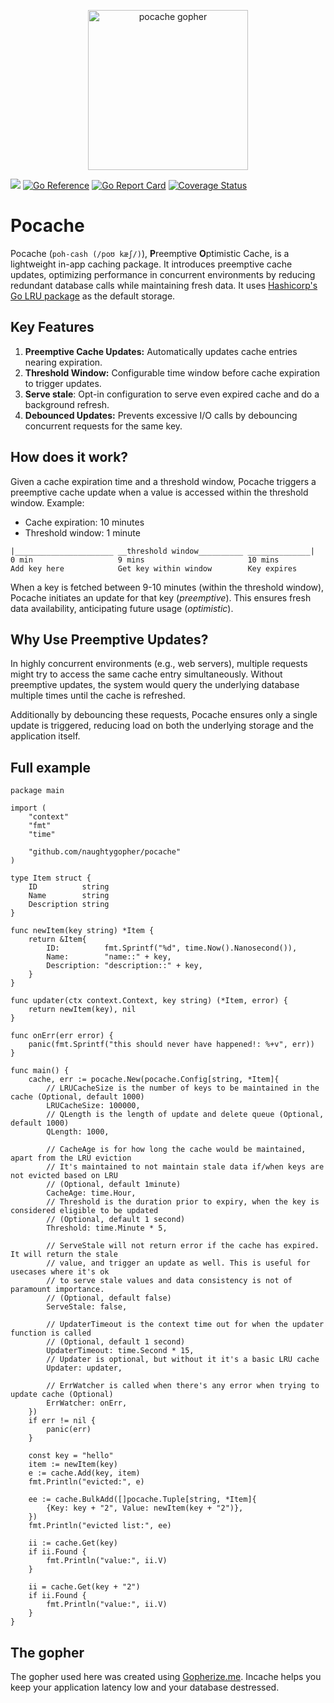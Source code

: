 <p align="center"><img src="https://github.com/user-attachments/assets/1038467d-6058-4227-8a59-cf29b847fb2b" alt="pocache gopher" width="256px"/></p>

[![](https://github.com/naughtygopher/pocache/actions/workflows/go.yml/badge.svg?branch=main)](https://github.com/naughtygopher/pocache/actions)
[![Go Reference](https://pkg.go.dev/badge/github.com/naughtygopher/pocache.svg)](https://pkg.go.dev/github.com/naughtygopher/pocache)
[![Go Report Card](https://goreportcard.com/badge/github.com/naughtygopher/pocache)](https://goreportcard.com/report/github.com/naughtygopher/pocache)
[![Coverage Status](https://coveralls.io/repos/github/naughtygopher/pocache/badge.svg?branch=main)](https://coveralls.io/github/naughtygopher/pocache?branch=main)

# Pocache

Pocache (`poh-cash (/poʊ kæʃ/)`), **P**reemptive **O**ptimistic Cache, is a lightweight in-app caching package. It introduces preemptive cache updates, optimizing performance in concurrent environments by reducing redundant database calls while maintaining fresh data. It uses [Hashicorp's Go LRU package](https://github.com/hashicorp/golang-lru) as the default storage.

## Key Features

1. **Preemptive Cache Updates:** Automatically updates cache entries nearing expiration.
2. **Threshold Window:** Configurable time window before cache expiration to trigger updates.
3. **Serve stale**: Opt-in configuration to serve even expired cache and do a background refresh.
4. **Debounced Updates:** Prevents excessive I/O calls by debouncing concurrent requests for the same key.

## How does it work?

Given a cache expiration time and a threshold window, Pocache triggers a preemptive cache update when a value is accessed within the threshold window.
Example:

-   Cache expiration: 10 minutes
-   Threshold window: 1 minute

```
|______________________ __threshold window__________ ______________|
0 min                   9 mins                       10 mins
Add key here            Get key within window        Key expires
```

When a key is fetched between 9-10 minutes (within the threshold window), Pocache initiates an update for that key (_preemptive_). This ensures fresh data availability, anticipating future usage (_optimistic_).

## Why Use Preemptive Updates?

In highly concurrent environments (e.g., web servers), multiple requests might try to access the same cache entry simultaneously. Without preemptive updates, the system would query the underlying database multiple times until the cache is refreshed.

Additionally by debouncing these requests, Pocache ensures only a single update is triggered, reducing load on both the underlying storage and the application itself.

## Full example

```golang
package main

import (
	"context"
	"fmt"
	"time"

	"github.com/naughtygopher/pocache"
)

type Item struct {
	ID          string
	Name        string
	Description string
}

func newItem(key string) *Item {
	return &Item{
		ID:          fmt.Sprintf("%d", time.Now().Nanosecond()),
		Name:        "name::" + key,
		Description: "description::" + key,
	}
}

func updater(ctx context.Context, key string) (*Item, error) {
	return newItem(key), nil
}

func onErr(err error) {
	panic(fmt.Sprintf("this should never have happened!: %+v", err))
}

func main() {
	cache, err := pocache.New(pocache.Config[string, *Item]{
		// LRUCacheSize is the number of keys to be maintained in the cache (Optional, default 1000)
		LRUCacheSize: 100000,
		// QLength is the length of update and delete queue (Optional, default 1000)
		QLength: 1000,

		// CacheAge is for how long the cache would be maintained, apart from the LRU eviction
		// It's maintained to not maintain stale data if/when keys are not evicted based on LRU
		// (Optional, default 1minute)
		CacheAge: time.Hour,
		// Threshold is the duration prior to expiry, when the key is considered eligible to be updated
		// (Optional, default 1 second)
		Threshold: time.Minute * 5,

		// ServeStale will not return error if the cache has expired. It will return the stale
		// value, and trigger an update as well. This is useful for usecases where it's ok
		// to serve stale values and data consistency is not of paramount importance.
		// (Optional, default false)
		ServeStale: false,

		// UpdaterTimeout is the context time out for when the updater function is called
		// (Optional, default 1 second)
		UpdaterTimeout: time.Second * 15,
		// Updater is optional, but without it it's a basic LRU cache
		Updater: updater,

		// ErrWatcher is called when there's any error when trying to update cache (Optional)
		ErrWatcher: onErr,
	})
	if err != nil {
		panic(err)
	}

	const key = "hello"
	item := newItem(key)
	e := cache.Add(key, item)
	fmt.Println("evicted:", e)

	ee := cache.BulkAdd([]pocache.Tuple[string, *Item]{
		{Key: key + "2", Value: newItem(key + "2")},
	})
	fmt.Println("evicted list:", ee)

	ii := cache.Get(key)
	if ii.Found {
		fmt.Println("value:", ii.V)
	}

	ii = cache.Get(key + "2")
	if ii.Found {
		fmt.Println("value:", ii.V)
	}
}
```

## The gopher

The gopher used here was created using [Gopherize.me](https://gopherize.me/). Incache helps you keep your application latency low and your database destressed.
